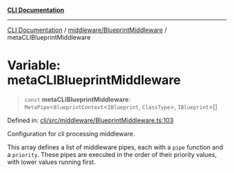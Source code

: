 [**CLI Documentation**](../../../README.md)

***

[CLI Documentation](../../../README.md) / [middleware/BlueprintMiddleware](../README.md) / metaCLIBlueprintMiddleware

# Variable: metaCLIBlueprintMiddleware

> `const` **metaCLIBlueprintMiddleware**: `MetaPipe`\<`BlueprintContext`\<`IBlueprint`, `ClassType`\>, `IBlueprint`\>[]

Defined in: [cli/src/middleware/BlueprintMiddleware.ts:103](https://github.com/stonemjs/cli/blob/ae332002b2560de84ae3a35accc1d91282bd1543/src/middleware/BlueprintMiddleware.ts#L103)

Configuration for cli processing middleware.

This array defines a list of middleware pipes, each with a `pipe` function and a `priority`.
These pipes are executed in the order of their priority values, with lower values running first.
